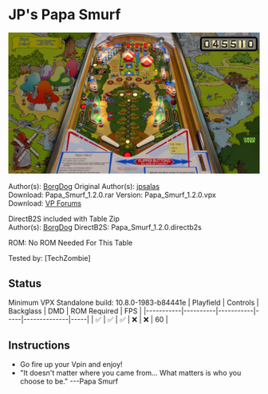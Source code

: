 # JP's Papa Smurf

![Table Preview](../../images/vpx-jps-papa-smurf-preview.jpg)

Author(s): [BorgDog](https://www.vpforums.org/index.php?showuser=89975)
Original Author(s): [jpsalas](https://www.vpforums.org/index.php?showuser=277)  
Download:  Papa_Smurf_1.2.0.rar 
Version:   Papa_Smurf_1.2.0.vpx  
Download:  [VP Forums](https://www.vpforums.org/index.php?app=downloads&showfile=11633)  

DirectB2S included with Table Zip  
Author(s): [BorgDog](https://www.vpforums.org/index.php?showuser=89975) 
DirectB2S: Papa_Smurf_1.2.0.directb2s  

ROM: No ROM Needed For This Table

Tested by: 
[TechZombie]

## Status 

Minimum VPX Standalone build: 10.8.0-1983-b84441e
| Playfield | Controls | Backglass | DMD | ROM Required | FPS | 
|-----------|----------|-----------|-----|--------------|-----|
| :white_check_mark: | :white_check_mark: | :white_check_mark: | :x: | :x: | 60 |

## Instructions

- Go fire up your Vpin and enjoy!
- "It doesn't matter where you came from... What matters is who you choose to be." ---Papa Smurf
